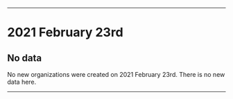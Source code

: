 
***

# 2021 February 23rd

## No data

No new organizations were created on 2021 February 23rd. There is no new data here.

***
